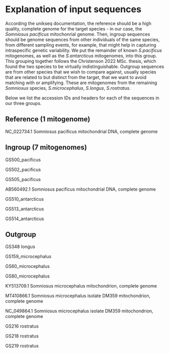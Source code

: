 # Explanation of input sequences
According the unikseq documentation, the reference should be a high quality, complete genome for the target species - in our case, the _Somniosus pacificus_ mitochonrial genome. Then, ingroup sequences should be genome sequences from other individuals of the same species, from different sampling events, for example, that might help in capturing intraspecific genetic variability. We put the remainder of known _S.pacificus_ mitogenomes, as well as the _S.antarcticus_ mitogenomes, into this group. This grouping together follows the Christenson 2022 MSc. thesis, which found the two species to be virtually indistinguishable. Outgroup sequences are from other species that we wish to compare against, usually species that are related to but distinct from the target, that we want to avoid matching with or amplifying. These are mitogenomes from the remaining _Somniosus_ species, _S.microcephalus_, _S.longus_, _S.rostratus_.

Below we list the accession IDs and headers for each of the sequences in our three groups.

## Reference (1 mitogenome)

NC_022734.1 Somniosus pacificus mitochondrial DNA, complete genome

## Ingroup (7 mitogenomes)

GS500_pacificus

GS502_pacificus

GS505_pacificus

AB560492.1 Somniosus pacificus mitochondrial DNA, complete genome

GS510_antarcticus

GS513_antarcticus

GS514_antarcticus

## Outgroup 

GS348 longus

GS159_microcephalus

GS60_microcephalus

GS80_microcephalus

KY513709.1 Somniosus microcephalus mitochondrion, complete genome

MT410866.1 Somniosus microcephalus isolate DM359 mitochondrion, complete genome

NC_049864.1 Somniosus microcephalus isolate DM359 mitochondrion, complete genome

GS216 rostratus

GS218 rostratus

GS219 rostratus
